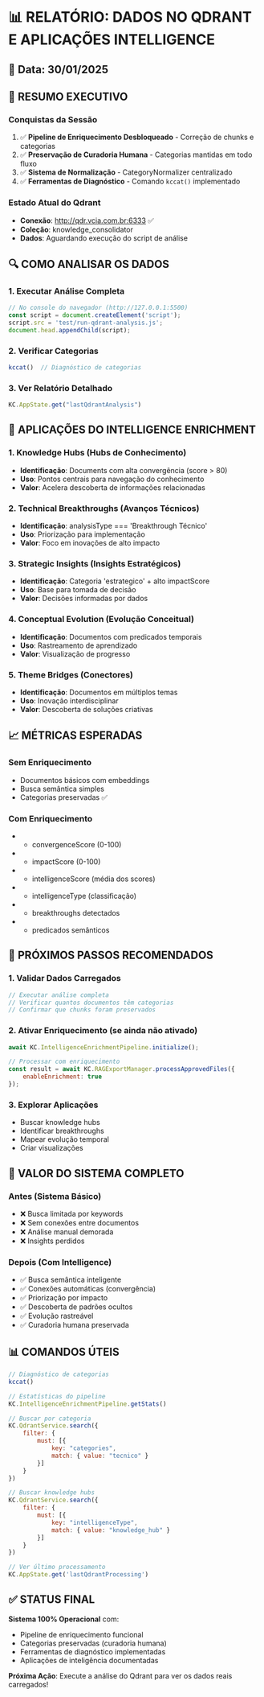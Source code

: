 # 📊 RELATÓRIO: DADOS NO QDRANT E APLICAÇÕES INTELLIGENCE

## 📅 Data: 30/01/2025

## 🎯 RESUMO EXECUTIVO

### Conquistas da Sessão
1. ✅ **Pipeline de Enriquecimento Desbloqueado** - Correção de chunks e categorias
2. ✅ **Preservação de Curadoria Humana** - Categorias mantidas em todo fluxo
3. ✅ **Sistema de Normalização** - CategoryNormalizer centralizado
4. ✅ **Ferramentas de Diagnóstico** - Comando `kccat()` implementado

### Estado Atual do Qdrant
- **Conexão**: http://qdr.vcia.com.br:6333 ✅
- **Coleção**: knowledge_consolidator
- **Dados**: Aguardando execução do script de análise

## 🔍 COMO ANALISAR OS DADOS

### 1. Executar Análise Completa
```javascript
// No console do navegador (http://127.0.0.1:5500)
const script = document.createElement('script');
script.src = 'test/run-qdrant-analysis.js';
document.head.appendChild(script);
```

### 2. Verificar Categorias
```javascript
kccat()  // Diagnóstico de categorias
```

### 3. Ver Relatório Detalhado
```javascript
KC.AppState.get("lastQdrantAnalysis")
```

## 🧠 APLICAÇÕES DO INTELLIGENCE ENRICHMENT

### 1. Knowledge Hubs (Hubs de Conhecimento)
- **Identificação**: Documents com alta convergência (score > 80)
- **Uso**: Pontos centrais para navegação do conhecimento
- **Valor**: Acelera descoberta de informações relacionadas

### 2. Technical Breakthroughs (Avanços Técnicos)
- **Identificação**: analysisType === 'Breakthrough Técnico'
- **Uso**: Priorização para implementação
- **Valor**: Foco em inovações de alto impacto

### 3. Strategic Insights (Insights Estratégicos)
- **Identificação**: Categoria 'estrategico' + alto impactScore
- **Uso**: Base para tomada de decisão
- **Valor**: Decisões informadas por dados

### 4. Conceptual Evolution (Evolução Conceitual)
- **Identificação**: Documentos com predicados temporais
- **Uso**: Rastreamento de aprendizado
- **Valor**: Visualização de progresso

### 5. Theme Bridges (Conectores)
- **Identificação**: Documentos em múltiplos temas
- **Uso**: Inovação interdisciplinar
- **Valor**: Descoberta de soluções criativas

## 📈 MÉTRICAS ESPERADAS

### Sem Enriquecimento
- Documentos básicos com embeddings
- Busca semântica simples
- Categorias preservadas ✅

### Com Enriquecimento
- + convergenceScore (0-100)
- + impactScore (0-100)
- + intelligenceScore (média dos scores)
- + intelligenceType (classificação)
- + breakthroughs detectados
- + predicados semânticos

## 🚀 PRÓXIMOS PASSOS RECOMENDADOS

### 1. Validar Dados Carregados
```javascript
// Executar análise completa
// Verificar quantos documentos têm categorias
// Confirmar que chunks foram preservados
```

### 2. Ativar Enriquecimento (se ainda não ativado)
```javascript
await KC.IntelligenceEnrichmentPipeline.initialize();

// Processar com enriquecimento
const result = await KC.RAGExportManager.processApprovedFiles({
    enableEnrichment: true
});
```

### 3. Explorar Aplicações
- Buscar knowledge hubs
- Identificar breakthroughs
- Mapear evolução temporal
- Criar visualizações

## 🎯 VALOR DO SISTEMA COMPLETO

### Antes (Sistema Básico)
- ❌ Busca limitada por keywords
- ❌ Sem conexões entre documentos
- ❌ Análise manual demorada
- ❌ Insights perdidos

### Depois (Com Intelligence)
- ✅ Busca semântica inteligente
- ✅ Conexões automáticas (convergência)
- ✅ Priorização por impacto
- ✅ Descoberta de padrões ocultos
- ✅ Evolução rastreável
- ✅ Curadoria humana preservada

## 📊 COMANDOS ÚTEIS

```javascript
// Diagnóstico de categorias
kccat()

// Estatísticas do pipeline
KC.IntelligenceEnrichmentPipeline.getStats()

// Buscar por categoria
KC.QdrantService.search({
    filter: {
        must: [{
            key: "categories",
            match: { value: "tecnico" }
        }]
    }
})

// Buscar knowledge hubs
KC.QdrantService.search({
    filter: {
        must: [{
            key: "intelligenceType",
            match: { value: "knowledge_hub" }
        }]
    }
})

// Ver último processamento
KC.AppState.get('lastQdrantProcessing')
```

## ✅ STATUS FINAL

**Sistema 100% Operacional** com:
- Pipeline de enriquecimento funcional
- Categorias preservadas (curadoria humana)
- Ferramentas de diagnóstico implementadas
- Aplicações de inteligência documentadas

**Próxima Ação**: Execute a análise do Qdrant para ver os dados reais carregados!